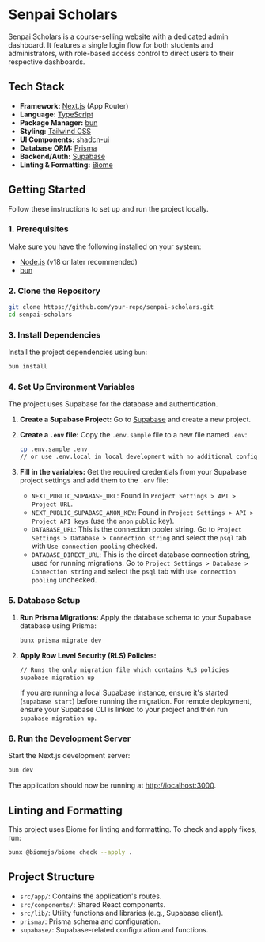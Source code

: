 # Senpai Scholars

Senpai Scholars is a course-selling website with a dedicated admin dashboard. 
It features a single login flow for both students and administrators, 
with role-based access control to direct users to their respective dashboards.

## Tech Stack

*   **Framework:** [Next.js](https://nextjs.org/) (App Router)
*   **Language:** [TypeScript](https://www.typescriptlang.org/)
*   **Package Manager:** [bun](https://bun.sh/)
*   **Styling:** [Tailwind CSS](https://tailwindcss.com/)
*   **UI Components:** [shadcn-ui](https://ui.shadcn.com/)
*   **Database ORM:** [Prisma](https://www.prisma.io/)
*   **Backend/Auth:** [Supabase](https://supabase.io/)
*   **Linting & Formatting:** [Biome](https://biomejs.dev/)

## Getting Started

Follow these instructions to set up and run the project locally.

### 1. Prerequisites

Make sure you have the following installed on your system:

*   [Node.js](httpss://nodejs.org/) (v18 or later recommended)
*   [bun](httpss://bun.sh/)

### 2. Clone the Repository

```bash
git clone https://github.com/your-repo/senpai-scholars.git
cd senpai-scholars
```

### 3. Install Dependencies

Install the project dependencies using `bun`:

```bash
bun install
```

### 4. Set Up Environment Variables

The project uses Supabase for the database and authentication.

1.  **Create a Supabase Project:** Go to [Supabase](httpss://supabase.com/) and create a new project.

2.  **Create a `.env` file:** Copy the `.env.sample` file to a new file named `.env`:

    ```bash
    cp .env.sample .env
    // or use .env.local in local development with no additional config
    ```

3.  **Fill in the variables:** Get the required credentials from your Supabase 
    project settings and add them to the `.env` file: 

    *   `NEXT_PUBLIC_SUPABASE_URL`: Found in `Project Settings > API > Project URL`.
    *   `NEXT_PUBLIC_SUPABASE_ANON_KEY`: Found in `Project Settings > API > Project API keys` (use the `anon` `public` key).
    *   `DATABASE_URL`: This is the connection pooler string. Go to `Project Settings > Database > Connection string` and select the `psql` tab with `Use connection pooling` checked.
    *   `DATABASE_DIRECT_URL`: This is the direct database connection string, used for running migrations. Go to `Project Settings > Database > Connection string` and select the `psql` tab with `Use connection pooling` unchecked.

### 5. Database Setup

1.  **Run Prisma Migrations:** Apply the database schema to your Supabase database using Prisma:

    ```bash
    bunx prisma migrate dev
    ```

2.  **Apply Row Level Security (RLS) Policies:**
    ```bash
    // Runs the only migration file which contains RLS policies
    supabase migration up
    ```
    If you are running a local Supabase instance, ensure it's started 
    (`supabase start`) before running the migration. For remote deployment, 
    ensure your Supabase CLI is linked to your project and then run 
    `supabase migration up`.

### 6. Run the Development Server

Start the Next.js development server:

```bash
bun dev
```

The application should now be running at [http://localhost:3000](http://localhost:3000).

## Linting and Formatting

This project uses Biome for linting and formatting. To check and apply fixes, run:

```bash
bunx @biomejs/biome check --apply .
```

## Project Structure

*   `src/app/`: Contains the application's routes.
*   `src/components/`: Shared React components.
*   `src/lib/`: Utility functions and libraries (e.g., Supabase client).
*   `prisma/`: Prisma schema and configuration.
*   `supabase/`: Supabase-related configuration and functions.
